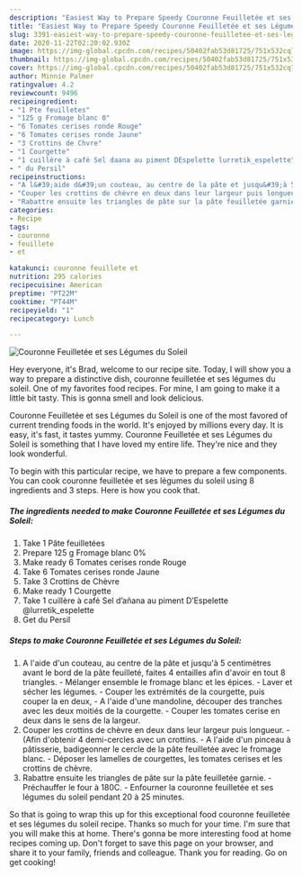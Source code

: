 ```yaml
---
description: "Easiest Way to Prepare Speedy Couronne Feuilletée et ses Légumes du Soleil"
title: "Easiest Way to Prepare Speedy Couronne Feuilletée et ses Légumes du Soleil"
slug: 3391-easiest-way-to-prepare-speedy-couronne-feuilletee-et-ses-legumes-du-soleil
date: 2020-11-22T02:20:02.930Z
image: https://img-global.cpcdn.com/recipes/50402fab53d81725/751x532cq70/couronne-feuilletee-et-ses-legumes-du-soleil-photo-principale-de-la-recette.jpg
thumbnail: https://img-global.cpcdn.com/recipes/50402fab53d81725/751x532cq70/couronne-feuilletee-et-ses-legumes-du-soleil-photo-principale-de-la-recette.jpg
cover: https://img-global.cpcdn.com/recipes/50402fab53d81725/751x532cq70/couronne-feuilletee-et-ses-legumes-du-soleil-photo-principale-de-la-recette.jpg
author: Minnie Palmer
ratingvalue: 4.2
reviewcount: 9496
recipeingredient:
- "1 Pte feuilletes"
- "125 g Fromage blanc 0"
- "6 Tomates cerises ronde Rouge"
- "6 Tomates cerises ronde Jaune"
- "3 Crottins de Chvre"
- "1 Courgette"
- "1 cuillère à café Sel daana au piment DEspelette lurretik_espelette"
- " du Persil"
recipeinstructions:
- "A l&#39;aide d&#39;un couteau, au centre de la pâte et jusqu&#39;à 5 centimètres avant le bord de la pâte feuilleté, faites 4 entailles afin d&#39;avoir en tout 8 triangles. Mélanger ensemble le fromage blanc et les épices. Laver et sécher les légumes. Couper les extrémités de la courgette, puis couper la en deux, A l&#39;aide d&#39;une mandoline, découper des tranches avec les deux moitiés de la courgette. Couper les tomates cerise en deux dans le sens de la largeur."
- "Couper les crottins de chèvre en deux dans leur largeur puis longueur. (Afin d&#39;obtenir 4 demi-cercles avec un crottins.  A l&#39;aide d&#39;un pinceau à pâtisserie, badigeonner le cercle de la pâte feuilletée avec le fromage blanc. Déposer les lamelles de courgettes, les tomates cerises et les crottins de chèvre."
- "Rabattre ensuite les triangles de pâte sur la pâte feuilletée garnie. Préchauffer le four à 180C. Enfourner la couronne feuilletée et ses légumes du soleil pendant 20 à 25 minutes."
categories:
- Recipe
tags:
- couronne
- feuillete
- et

katakunci: couronne feuillete et 
nutrition: 295 calories
recipecuisine: American
preptime: "PT22M"
cooktime: "PT44M"
recipeyield: "1"
recipecategory: Lunch

---
```



![Couronne Feuilletée et ses Légumes du Soleil](https://img-global.cpcdn.com/recipes/50402fab53d81725/751x532cq70/couronne-feuilletee-et-ses-legumes-du-soleil-photo-principale-de-la-recette.jpg)

Hey everyone, it's Brad, welcome to our recipe site. Today, I will show you a way to prepare a distinctive dish, couronne feuilletée et ses légumes du soleil. One of my favorites food recipes. For mine, I am going to make it a little bit tasty. This is gonna smell and look delicious.



Couronne Feuilletée et ses Légumes du Soleil is one of the most favored of current trending foods in the world. It's enjoyed by millions every day. It is easy, it's fast, it tastes yummy. Couronne Feuilletée et ses Légumes du Soleil is something that I have loved my entire life. They're nice and they look wonderful.


To begin with this particular recipe, we have to prepare a few components. You can cook couronne feuilletée et ses légumes du soleil using 8 ingredients and 3 steps. Here is how you cook that.

<!--inarticleads1-->

##### The ingredients needed to make Couronne Feuilletée et ses Légumes du Soleil:

1. Take 1 Pâte feuilletées
1. Prepare 125 g Fromage blanc 0%
1. Make ready 6 Tomates cerises ronde Rouge
1. Take 6 Tomates cerises ronde Jaune
1. Take 3 Crottins de Chèvre
1. Make ready 1 Courgette
1. Take 1 cuillère à café Sel d’añana au piment D’Espelette @lurretik_espelette
1. Get  du Persil




<!--inarticleads2-->

##### Steps to make Couronne Feuilletée et ses Légumes du Soleil:

1. A l&#39;aide d&#39;un couteau, au centre de la pâte et jusqu&#39;à 5 centimètres avant le bord de la pâte feuilleté, faites 4 entailles afin d&#39;avoir en tout 8 triangles. - Mélanger ensemble le fromage blanc et les épices. - Laver et sécher les légumes. - Couper les extrémités de la courgette, puis couper la en deux, - A l&#39;aide d&#39;une mandoline, découper des tranches avec les deux moitiés de la courgette. - Couper les tomates cerise en deux dans le sens de la largeur.
1. Couper les crottins de chèvre en deux dans leur largeur puis longueur. - (Afin d&#39;obtenir 4 demi-cercles avec un crottins.  - A l&#39;aide d&#39;un pinceau à pâtisserie, badigeonner le cercle de la pâte feuilletée avec le fromage blanc. - Déposer les lamelles de courgettes, les tomates cerises et les crottins de chèvre.
1. Rabattre ensuite les triangles de pâte sur la pâte feuilletée garnie. - Préchauffer le four à 180C. - Enfourner la couronne feuilletée et ses légumes du soleil pendant 20 à 25 minutes.




So that is going to wrap this up for this exceptional food couronne feuilletée et ses légumes du soleil recipe. Thanks so much for your time. I'm sure that you will make this at home. There's gonna be more interesting food at home recipes coming up. Don't forget to save this page on your browser, and share it to your family, friends and colleague. Thank you for reading. Go on get cooking!
